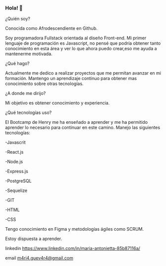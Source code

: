 ### Hola! 👋

¿Quién soy?

Conocida como Afrodescendiente en Github.

Soy programadora Fullstack orientada al diseño Front-end. Mi primer lenguaje de programación es Javascript, no pensé que podría obtener tanto conocimiento en esta área y ver lo que ahora puedo crear,eso me ayuda a mantenerme motivada.

¿Qué hago?

Actualmente me dedico a realizar proyectos que me permitan avanzar en mi formación. Mantengo un aprendizaje continuo para obtener mas conocimiento sobre otras tecnologías.

¿A donde me dirijo?

Mi objetivo es obtener conocimiento y experiencia.

¿Qué tecnologías uso?

El Bootcamp de Henry me ha enseñado a aprender y me ha permitido aprender lo necesario para continuar en este camino. Manejo las siguientes tecnologías:

-Javascrit

-React.js

-Node.js

-Express.js

-PostgreSQL

-Sequelize

-GIT

-HTML

-CSS

Tengo conocimiento en Figma y metodologías ágiles como SCRUM.

Estoy dispuesta a aprender.

linkedin https://www.linkedin.com/in/maria-antonietta-85b87116a/

email m4ri4.guev4r4@gmail.com


